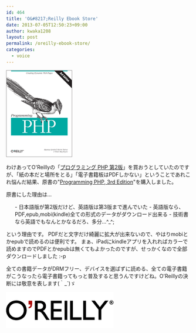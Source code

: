 ```yaml
---
id: 464
title: 'O&#8217;Reilly Ebook Store'
date: 2013-07-05T12:50:23+09:00
author: kwaka1208
layout: post
permalink: /oreilly-ebook-store/
categories:
  - voice
---
```

![PHP](/assets/images/2013/07/PHP.gif)

わけあってO'Reillyの「[プログラミング PHP 第2版](http://www.oreilly.co.jp/books/9784873113425/)」を買おうとしていたのですが、「紙の本だと場所をとる」「電子書籍板はPDFしかない」ということであれこれ悩んだ結果、原書の"[Programming PHP, 3rd Edition](http://shop.oreilly.com/product/0636920012443.do)"を購入しました。

原書にした理由は...
<ol>
- 日本語版が第2版だけど、英語版は第3版まで進んでいた
- 英語版なら、PDF,epub,mobi(kindle)全ての形式のデータがダウンロード出来る
- 技術書なら英語でもなんとかなるだろ、多分...^_^;
</ol>
という理由です。
PDFだと文字だけ綺麗に拡大が出来ないので、やはりmobiとかepubで読めるのは便利です。
まぁ、iPadにkindleアプリを入れればカラーで読めますのでPDFとかepubは無くてもよかったのですが、せっかくなので全部ダウンロードしました :-p

全ての書籍データがDRMフリー、デバイスを選ばずに読める、全ての電子書籍がこうなったら電子書籍ってもっと普及すると思うんですけどね。O'Reillyの決断には敬意を表します(｀_´)ゞ

![O&#039;Reilly](/assets/images/2013/07/oreilly.gif)